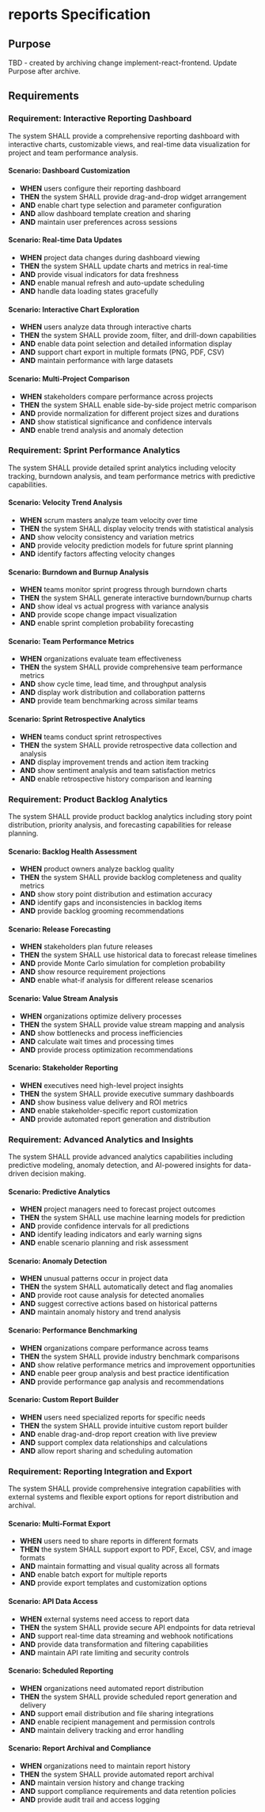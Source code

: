 # reports Specification

## Purpose
TBD - created by archiving change implement-react-frontend. Update Purpose after archive.
## Requirements
### Requirement: Interactive Reporting Dashboard
The system SHALL provide a comprehensive reporting dashboard with interactive charts, customizable views, and real-time data visualization for project and team performance analysis.

#### Scenario: Dashboard Customization
- **WHEN** users configure their reporting dashboard
- **THEN** the system SHALL provide drag-and-drop widget arrangement
- **AND** enable chart type selection and parameter configuration
- **AND** allow dashboard template creation and sharing
- **AND** maintain user preferences across sessions

#### Scenario: Real-time Data Updates
- **WHEN** project data changes during dashboard viewing
- **THEN** the system SHALL update charts and metrics in real-time
- **AND** provide visual indicators for data freshness
- **AND** enable manual refresh and auto-update scheduling
- **AND** handle data loading states gracefully

#### Scenario: Interactive Chart Exploration
- **WHEN** users analyze data through interactive charts
- **THEN** the system SHALL provide zoom, filter, and drill-down capabilities
- **AND** enable data point selection and detailed information display
- **AND** support chart export in multiple formats (PNG, PDF, CSV)
- **AND** maintain performance with large datasets

#### Scenario: Multi-Project Comparison
- **WHEN** stakeholders compare performance across projects
- **THEN** the system SHALL enable side-by-side project metric comparison
- **AND** provide normalization for different project sizes and durations
- **AND** show statistical significance and confidence intervals
- **AND** enable trend analysis and anomaly detection

### Requirement: Sprint Performance Analytics
The system SHALL provide detailed sprint analytics including velocity tracking, burndown analysis, and team performance metrics with predictive capabilities.

#### Scenario: Velocity Trend Analysis
- **WHEN** scrum masters analyze team velocity over time
- **THEN** the system SHALL display velocity trends with statistical analysis
- **AND** show velocity consistency and variation metrics
- **AND** provide velocity prediction models for future sprint planning
- **AND** identify factors affecting velocity changes

#### Scenario: Burndown and Burnup Analysis
- **WHEN** teams monitor sprint progress through burndown charts
- **THEN** the system SHALL generate interactive burndown/burnup charts
- **AND** show ideal vs actual progress with variance analysis
- **AND** provide scope change impact visualization
- **AND** enable sprint completion probability forecasting

#### Scenario: Team Performance Metrics
- **WHEN** organizations evaluate team effectiveness
- **THEN** the system SHALL provide comprehensive team performance metrics
- **AND** show cycle time, lead time, and throughput analysis
- **AND** display work distribution and collaboration patterns
- **AND** provide team benchmarking across similar teams

#### Scenario: Sprint Retrospective Analytics
- **WHEN** teams conduct sprint retrospectives
- **THEN** the system SHALL provide retrospective data collection and analysis
- **AND** display improvement trends and action item tracking
- **AND** show sentiment analysis and team satisfaction metrics
- **AND** enable retrospective history comparison and learning

### Requirement: Product Backlog Analytics
The system SHALL provide product backlog analytics including story point distribution, priority analysis, and forecasting capabilities for release planning.

#### Scenario: Backlog Health Assessment
- **WHEN** product owners analyze backlog quality
- **THEN** the system SHALL provide backlog completeness and quality metrics
- **AND** show story point distribution and estimation accuracy
- **AND** identify gaps and inconsistencies in backlog items
- **AND** provide backlog grooming recommendations

#### Scenario: Release Forecasting
- **WHEN** stakeholders plan future releases
- **THEN** the system SHALL use historical data to forecast release timelines
- **AND** provide Monte Carlo simulation for completion probability
- **AND** show resource requirement projections
- **AND** enable what-if analysis for different release scenarios

#### Scenario: Value Stream Analysis
- **WHEN** organizations optimize delivery processes
- **THEN** the system SHALL provide value stream mapping and analysis
- **AND** show bottlenecks and process inefficiencies
- **AND** calculate wait times and processing times
- **AND** provide process optimization recommendations

#### Scenario: Stakeholder Reporting
- **WHEN** executives need high-level project insights
- **THEN** the system SHALL provide executive summary dashboards
- **AND** show business value delivery and ROI metrics
- **AND** enable stakeholder-specific report customization
- **AND** provide automated report generation and distribution

### Requirement: Advanced Analytics and Insights
The system SHALL provide advanced analytics capabilities including predictive modeling, anomaly detection, and AI-powered insights for data-driven decision making.

#### Scenario: Predictive Analytics
- **WHEN** project managers need to forecast project outcomes
- **THEN** the system SHALL use machine learning models for prediction
- **AND** provide confidence intervals for all predictions
- **AND** identify leading indicators and early warning signs
- **AND** enable scenario planning and risk assessment

#### Scenario: Anomaly Detection
- **WHEN** unusual patterns occur in project data
- **THEN** the system SHALL automatically detect and flag anomalies
- **AND** provide root cause analysis for detected anomalies
- **AND** suggest corrective actions based on historical patterns
- **AND** maintain anomaly history and trend analysis

#### Scenario: Performance Benchmarking
- **WHEN** organizations compare performance across teams
- **THEN** the system SHALL provide industry benchmark comparisons
- **AND** show relative performance metrics and improvement opportunities
- **AND** enable peer group analysis and best practice identification
- **AND** provide performance gap analysis and recommendations

#### Scenario: Custom Report Builder
- **WHEN** users need specialized reports for specific needs
- **THEN** the system SHALL provide intuitive custom report builder
- **AND** enable drag-and-drop report creation with live preview
- **AND** support complex data relationships and calculations
- **AND** allow report sharing and scheduling automation

### Requirement: Reporting Integration and Export
The system SHALL provide comprehensive integration capabilities with external systems and flexible export options for report distribution and archival.

#### Scenario: Multi-Format Export
- **WHEN** users need to share reports in different formats
- **THEN** the system SHALL support export to PDF, Excel, CSV, and image formats
- **AND** maintain formatting and visual quality across all formats
- **AND** enable batch export for multiple reports
- **AND** provide export templates and customization options

#### Scenario: API Data Access
- **WHEN** external systems need access to report data
- **THEN** the system SHALL provide secure API endpoints for data retrieval
- **AND** support real-time data streaming and webhook notifications
- **AND** provide data transformation and filtering capabilities
- **AND** maintain API rate limiting and security controls

#### Scenario: Scheduled Reporting
- **WHEN** organizations need automated report distribution
- **THEN** the system SHALL provide scheduled report generation and delivery
- **AND** support email distribution and file sharing integrations
- **AND** enable recipient management and permission controls
- **AND** maintain delivery tracking and error handling

#### Scenario: Report Archival and Compliance
- **WHEN** organizations need to maintain report history
- **THEN** the system SHALL provide automated report archival
- **AND** maintain version history and change tracking
- **AND** support compliance requirements and data retention policies
- **AND** provide audit trail and access logging

